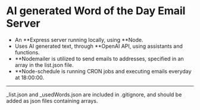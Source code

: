 # AI generated Word of the Day Email Server

* An **Express server running locally, using **Node.
* Uses AI generated text, through **OpenAI API, using assistants and functions.
* **Nodemailer is utilized to send emails to addresses, specified in an array in the list.json file.
* **Node-schedule is running CRON jobs and executing emails everyday at 18:00:00.
---
_list.json and _usedWords.json are included in .gitignore, and should be added as json files containing arrays.
